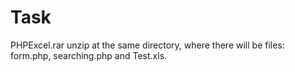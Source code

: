 # Task
PHPExcel.rar unzip at the same directory, where there will be files: form.php, searching.php and Test.xls.

